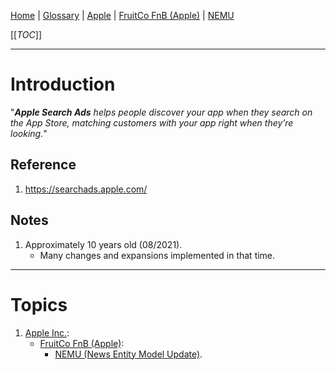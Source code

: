 [Home](/Slalom-LLC/Slalom-Consulting) | [Glossary](/Glossary) | [Apple](/Tech-Ref/Apple-Inc) | [FruitCo FnB (Apple)](/Clients/Apple/FruitCo-\(Apple\)) | [NEMU](/Clients/Apple/FruitCo-\(Apple\)/FruitCo-FnB/NEMU-\(News-Entity-Model-Update\))

[[_TOC_]]

---
# Introduction
"_***Apple Search Ads*** helps people discover your app when they search on the App Store, matching customers with your app right when they’re looking._"

## Reference
1. https://searchads.apple.com/

## Notes
1. Approximately 10 years old (08/2021).
   - Many changes and expansions implemented in that time.

---
# Topics
1. [Apple Inc.](/Tech-Ref/Apple-Inc):
   - [FruitCo FnB (Apple)](/Clients/Apple/FruitCo-\(Apple\)):
      - [NEMU (News Entity Model Update)](/Clients/Apple/FruitCo-\(Apple\)/FruitCo-FnB/NEMU-\(News-Entity-Model-Update\)).
